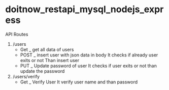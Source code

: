 # doitnow_restapi_mysql_nodejs_express

API Routes

1) /users
    * Get _ get all data of users
    * POST _ insert user with json data in body
        It checks if already user exits or not Than insert user
    * PUT _ Update password of user
        It checks if user exits or not than update the password
2) /users/verify
    * Get _ Verify User 
        It verify user name and than password

